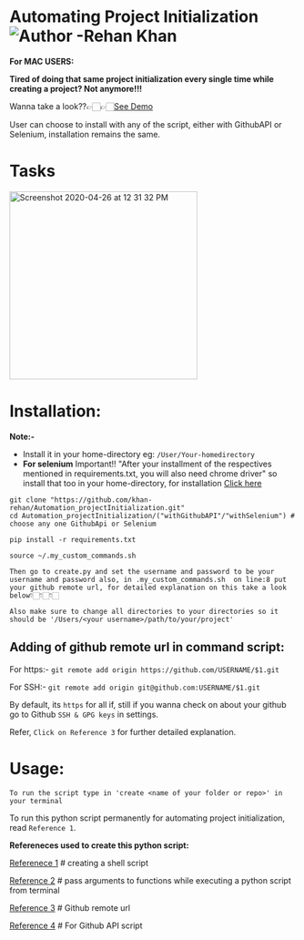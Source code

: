 # Automating Project Initialization ![Author -Rehan Khan](https://img.shields.io/badge/Author-Rehan%20Khan-blue)

**For MAC USERS:**

**Tired of doing that same project initialization every single time while creating a project? Not anymore!!!**
 
 Wanna take a look??👉🏻👉🏻[See Demo](https://drive.google.com/file/d/1fxOUDBTTRx7c5eJ0y71_0DURdgcm6gq-/view?usp=sharing)
 
User can choose to install with any of the script, either with GithubAPI or Selenium, installation remains the same.

# Tasks

<img width="330" alt="Screenshot 2020-04-26 at 12 31 32 PM" src="https://user-images.githubusercontent.com/42263217/80300394-e8a44280-87b9-11ea-8e26-1e915f503f83.png">

# Installation:

**Note:-**

- Install it in your home-directory eg: `/User/Your-homedirectory`
- **For selenium** Important!! "After your installment of the respectives mentioned in requirements.txt, you will also need chrome driver" so install that too in your home-directory, for installation [Click here](https://chromedriver.chromium.org/)

```
git clone "https://github.com/khan-rehan/Automation_projectInitialization.git"
cd Automation_projectInitialization/("withGithubAPI"/"withSelenium") # choose any one GithubApi or Selenium

pip install -r requirements.txt

source ~/.my_custom_commands.sh

Then go to create.py and set the username and password to be your username and password also, in .my_custom_commands.sh  on line:8 put your github remote url, for detailed explanation on this take a look below👇🏻👇🏻👇🏻

Also make sure to change all directories to your directories so it should be '/Users/<your username>/path/to/your/project'
```

## Adding of github remote url in command script:

For https:- `git remote add origin https://github.com/USERNAME/$1.git`

For SSH:- `git remote add origin git@github.com:USERNAME/$1.git`

By default, its `https` for all if, still if you wanna check on about your github go to Github `SSH & GPG keys` in settings.

Refer, `Click on Reference 3` for further detailed explanation.

# Usage:

```
To run the script type in 'create <name of your folder or repo>' in your terminal
```

 To run this python script permanently for automating project initialization, read `Reference 1`.

**Refereneces used to create this python script:**

[Referenece 1](https://medium.com/devnetwork/how-to-create-your-own-custom-terminal-commands-c5008782a78e) # creating a shell script

[Reference 2](https://askubuntu.com/questions/430196/how-to-pass-arguments-to-functions-while-executing-a-python-script-from-terminal) # pass arguments to functions while executing a python script from terminal

[Reference 3](https://help.github.com/en/github/using-git/changing-a-remotes-url) # Github remote url

[Reference 4](https://github.com/PyGithub/PyGithub) # For Github API script
